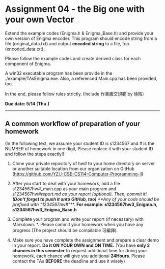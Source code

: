 Assignment 04 - the Big one with your own Vector
===================

Extend the example codes (Enigma.h & Enigma_Base.h) and provide your own version of Enigma encoder. This program should encode string from a file (original_data.txt) and output **encoded string** to a file, too. (encoded_data.txt).

Please follow the example codes and create derived class for each component of Enigma. 

A win32 executable program has been provide in the ./example/TAsEnigma.exe. Also, a referenced Main.cpp has been provided, too.

In the end, please follow rules strictly. (Include 作業繳交規範 by 徐皓)

**Due date:  5/14 (Thu.)**

----------
A common workflow of preparation of your homework
-------------
(In the following text, we assume your student ID is s1234567 and # is the NUMBER of homework in one digit, Please replace it with your student ID and follow the steps exactly!)


1. Clone your private repository of hw# to your home directory on server or another suitable location from our organization on GitHub (https://github.com/YZU-CSE-CS114-Computer-Programming-II)

2. After you start to deal with your homework, add a file s1234567hw#_main.cpp as your main program and s1234567hw#_report.md as your report (optional). Then, commit it! **(Don't forget to push it onto GitHub, too)** 
**Any of your code should be prefixed with "1234567hw#_"**.
**For example: s1234567hw3_Enigma.h, s1234567hw3_Enigma_Base.h**

3. Complete your program and write your report (if necessary) with Markdown.
*. Please commit your homework when you have any progress (The project should be compilable 可編譯).

4. Make sure you have complete the assignment and prepare a clear demo in your report. **Do it ON YOUR OWN and ON TIME.** (You have **only 2 chances in this semester** to request additional time for doing your homework, each chance will give you additional **24Hours**. Please contact the TAs **BEFORE** the deadline and use it wisely)

